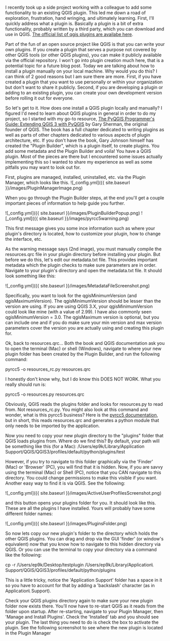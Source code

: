 
I recently took up a side project working with a colleague to add some functionality to an existing QGIS plugin. This led
me down a road of exploration, frustration, hand wringing, and ultimately learning. First, I'll quickly address what a plugin
is.  Basically a plugin is a bit of extra functionality, probably written by a third party, which you can download and use in
QGIS. [The official list of qgis plugins are availabe here](https://plugins.qgis.org/).

Part of the fun of an open source project like QGIS is that you can write your own plugins. If you create a plugin that serves
a purpose not covered by other QGIS tools (or other QGIS plugins), you can make it publicly available via the official
repository. I won't go into plugin creation much here, that is a potential topic for a future blog post. Today we are talking
about how to install a plugin manually on your local machine. Why would you do this? I can think of 2 good reasons but I am
sure there are more. First, if you have created a plugin that you want to use personally or within your organization but don't
want to share it publicly. Second, if you are developing a plugin or adding to an existing plugin, you can create your own
development version before rolling it out for everyone.

So let's get to it. How does one install a QGIS plugin locally and manually? I figured I'd need to learn about QGIS plugins in
general in order to do my project, so I started with my go-to resource, [The PyQGIS Programmer's Guide: Extending QGIS 3 with
PyQGIS](https://locatepress.com/ppg3) by Gary Sherman, the original founder of QGIS. The book has a full chapter dedicated to
writing plugins as well as parts of other chapters dedicated to various aspects of plugin architecture, etc. If you don't have
the book, Gary Johnson himself has created the "Plugin Builder", which is a plugin itself, to create plugins. You add some
metadata and the Plugin Builder and voila! You have a QGIS plugin. Most of the pieces are there but I encountered some issues
actually implementing this so I wanted to share my experience as well as some pitfalls you may want to look out for.

First, plugins are managed, installed, uninstalled, etc. via the Plugin Manager, which looks like this.
![_config.yml]({{ site.baseurl }}/images/PluginManagerImage.png)

When you go through the Plugin Builder steps, at the end you'll get a couple important pieces of information to help guide
you further.

![_config.yml]({{ site.baseurl }}/images/PluginBuilderPopup.png)
![_config.yml]({{ site.baseurl }}/images/pyrcc5warning.png)

This first message gives you some ince information such as where your plugin's directory is located, how to customize
your plugin, how to change the interface, etc.

As the warning message says (2nd image), you must manually compile the resources.qrc file in your plugin directory before
installing your plugin. But before we do this, let's edit our metadata.txt file. This provides important metadata which the
plugin checks to make sure parameters are in order. Navigate to your plugin's directory and open the metadata.txt file. It
should look something like this:

![_config.yml]({{ site.baseurl }}/images/MetadataFileScreenshot.png)

Specifically, you want to look for the qgisMinimumVersion (and qgisMaximumVersion). The qgisMinimumVersion should be lesser
than the version are using. If you are using QGIS 3.X, your qgisMinimumVersion could look like mine (with a value of 2.99). I
have also commonly seen qgisMinimumVersion = 3.0. The qgisMaximum version is optional, but you can include one and if you do
make sure your min version and max version parameters cover the version you are actually using and creating this plugin for.

Ok, back to resources.qrc...
Both the book and QGIS documentation ask you to open the terminal (Mac) or shell (Windows), navigate 
to where your new plugin folder has been created by the Plugin Builder, and run the following command:

pyrcc5 -o resources_rc.py resources.qrc

I honestly don't know why, but I do know this DOES NOT WORK.  What you really should run is:

pyrcc5 -o resources.py resources.qrc

Obviously, QGIS reads the plugins folder and looks for resources.py to read from. Not resources_rc.py. You might also look
at this command and wonder, what is this pyrcc5 business? Here is the [pyrcc5 documentation](http://pyqt.sourceforge.net/Docs/PyQt5/resources.html), but in short, this reads resources.qrc and generates a python
module that only needs to be imported by the application.

Now you need to copy your new plugin directory to the "plugins" folder that QGIS loads plugins from. Where do we find this?
By default, your path will be something like this (for a Mac): /Users/ep9k/Library/Application Support/QGIS/QGIS3/profiles/default/python/plugins/test

However, if you try to navigate to this folder graphically via the 'Finder' (Mac) or 'Browser' (PC), you will find that it
is hidden. Now, if you are savvy using the terminal (Mac) or Shell (PC), notice that you CAN navigate to this directory.
You could change permissions to make this visible if you want. Another easy way to find it is via QGIS. See the following:

![_config.yml]({{ site.baseurl }}/images/ActiveUserProfilesScreenshot.png)

and this button opens your plugins folder for you. It should look like this. These are all the plugins I have installed.
Yours will probably have some different folder names:

![_config.yml]({{ site.baseurl }}/images/PluginsFolder.png)

So now lets copy our new plugin's folder to the directory which holds the other QGIS plugins. You can drag and drop via the 
GUI 'finder' (or window's equivalent) now that you know how to navigate to this hidden directory via QGIS. Or you can use the
terminal to copy your directory via a command like the following:

cp -r /Users/ep9k/Desktop/testplugin /Users/ep9k/Library/Application\ Support/QGIS/QGIS3/profiles/default/python/plugins

This is a little tricky, notice the 'Application Support' folder has a space in it so you have to account for that by adding
a 'backslash' character (as in Application\ Support).

Check your QGIS plugins directory again to make sure your new plugin folder now exists there. You'll now have to re-start
QGIS as it reads from the folder upon startup. After re-starting, navigate to your Plugin Manager, then 'Manage and Install
Plugins'. Check the 'Installed' tab and you should see your plugin. The last thing you need to do is check the box to
activate the plugin. See the following screenshot to see where the new plugin is located in the Plugin Manager




